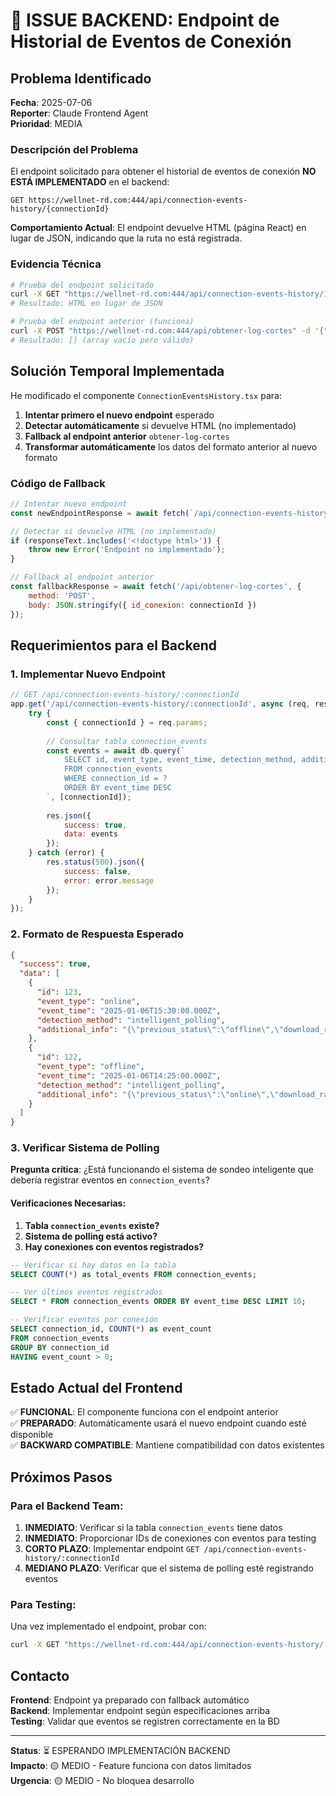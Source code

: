 # 🔧 ISSUE BACKEND: Endpoint de Historial de Eventos de Conexión

## Problema Identificado

**Fecha**: 2025-07-06  
**Reporter**: Claude Frontend Agent  
**Prioridad**: MEDIA

### Descripción del Problema

El endpoint solicitado para obtener el historial de eventos de conexión **NO ESTÁ IMPLEMENTADO** en el backend:

```
GET https://wellnet-rd.com:444/api/connection-events-history/{connectionId}
```

**Comportamiento Actual**: El endpoint devuelve HTML (página React) en lugar de JSON, indicando que la ruta no está registrada.

### Evidencia Técnica

```bash
# Prueba del endpoint solicitado
curl -X GET "https://wellnet-rd.com:444/api/connection-events-history/1"
# Resultado: HTML en lugar de JSON

# Prueba del endpoint anterior (funciona)
curl -X POST "https://wellnet-rd.com:444/api/obtener-log-cortes" -d '{"id_conexion": 1}'
# Resultado: [] (array vacío pero válido)
```

## Solución Temporal Implementada

He modificado el componente `ConnectionEventsHistory.tsx` para:

1. **Intentar primero el nuevo endpoint** esperado
2. **Detectar automáticamente** si devuelve HTML (no implementado)
3. **Fallback al endpoint anterior** `obtener-log-cortes`
4. **Transformar automáticamente** los datos del formato anterior al nuevo formato

### Código de Fallback

```javascript
// Intentar nuevo endpoint
const newEndpointResponse = await fetch(`/api/connection-events-history/${connectionId}`);

// Detectar si devuelve HTML (no implementado)
if (responseText.includes('<!doctype html>')) {
    throw new Error('Endpoint no implementado');
}

// Fallback al endpoint anterior
const fallbackResponse = await fetch('/api/obtener-log-cortes', {
    method: 'POST',
    body: JSON.stringify({ id_conexion: connectionId })
});
```

## Requerimientos para el Backend

### 1. Implementar Nuevo Endpoint

```javascript
// GET /api/connection-events-history/:connectionId
app.get('/api/connection-events-history/:connectionId', async (req, res) => {
    try {
        const { connectionId } = req.params;
        
        // Consultar tabla connection_events
        const events = await db.query(`
            SELECT id, event_type, event_time, detection_method, additional_info 
            FROM connection_events 
            WHERE connection_id = ? 
            ORDER BY event_time DESC
        `, [connectionId]);
        
        res.json({
            success: true,
            data: events
        });
    } catch (error) {
        res.status(500).json({
            success: false,
            error: error.message
        });
    }
});
```

### 2. Formato de Respuesta Esperado

```json
{
  "success": true,
  "data": [
    {
      "id": 123,
      "event_type": "online",
      "event_time": "2025-01-06T15:30:00.000Z",
      "detection_method": "intelligent_polling",
      "additional_info": "{\"previous_status\":\"offline\",\"download_rate\":50000,\"upload_rate\":25000,\"response_time\":45}"
    },
    {
      "id": 122,
      "event_type": "offline",
      "event_time": "2025-01-06T14:25:00.000Z",
      "detection_method": "intelligent_polling",
      "additional_info": "{\"previous_status\":\"online\",\"download_rate\":0,\"upload_rate\":0,\"response_time\":null}"
    }
  ]
}
```

### 3. Verificar Sistema de Polling

**Pregunta crítica**: ¿Está funcionando el sistema de sondeo inteligente que debería registrar eventos en `connection_events`?

#### Verificaciones Necesarias:

1. **Tabla `connection_events` existe?**
2. **Sistema de polling está activo?**
3. **Hay conexiones con eventos registrados?**

```sql
-- Verificar si hay datos en la tabla
SELECT COUNT(*) as total_events FROM connection_events;

-- Ver últimos eventos registrados
SELECT * FROM connection_events ORDER BY event_time DESC LIMIT 10;

-- Verificar eventos por conexión
SELECT connection_id, COUNT(*) as event_count 
FROM connection_events 
GROUP BY connection_id 
HAVING event_count > 0;
```

## Estado Actual del Frontend

✅ **FUNCIONAL**: El componente funciona con el endpoint anterior  
✅ **PREPARADO**: Automáticamente usará el nuevo endpoint cuando esté disponible  
✅ **BACKWARD COMPATIBLE**: Mantiene compatibilidad con datos existentes

## Próximos Pasos

### Para el Backend Team:

1. **INMEDIATO**: Verificar si la tabla `connection_events` tiene datos
2. **INMEDIATO**: Proporcionar IDs de conexiones con eventos para testing
3. **CORTO PLAZO**: Implementar endpoint `GET /api/connection-events-history/:connectionId`
4. **MEDIANO PLAZO**: Verificar que el sistema de polling esté registrando eventos

### Para Testing:

Una vez implementado el endpoint, probar con:
```bash
curl -X GET "https://wellnet-rd.com:444/api/connection-events-history/[CONNECTION_ID]"
```

## Contacto

**Frontend**: Endpoint ya preparado con fallback automático  
**Backend**: Implementar endpoint según especificaciones arriba  
**Testing**: Validar que eventos se registren correctamente en la BD

---
**Status**: ⏳ ESPERANDO IMPLEMENTACIÓN BACKEND  
**Impacto**: 🟡 MEDIO - Feature funciona con datos limitados  
**Urgencia**: 🟡 MEDIO - No bloquea desarrollo